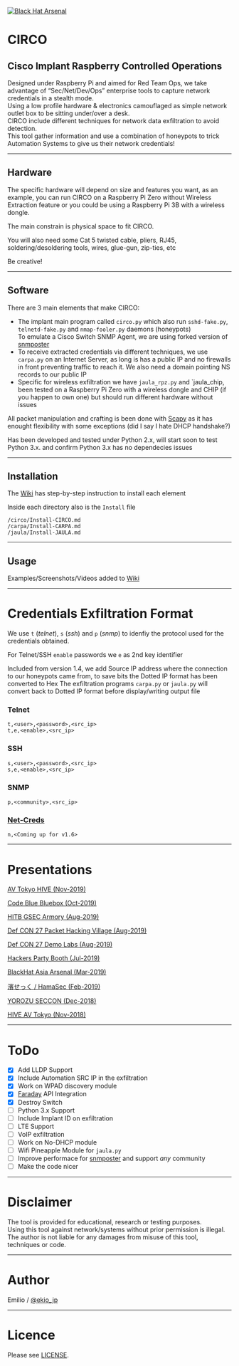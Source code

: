 [![Black Hat Arsenal](https://rawgit.com/toolswatch/badges/master/arsenal/asia/2019.svg)](http://www.toolswatch.org/2019/01/black-hat-arsenal-asia-2019-lineup-announced)

# CIRCO

## Cisco Implant Raspberry Controlled Operations

Designed under Raspberry Pi and aimed for Red Team Ops, we take advantage of “Sec/Net/Dev/Ops” enterprise tools to capture network credentials in a stealth mode.<br>
Using a low profile hardware & electronics camouflaged as simple network outlet box to be sitting under/over a desk.<br>
CIRCO include different techniques for network data exfiltration to avoid detection.<br>
This tool gather information and use a combination of honeypots to trick Automation Systems to give us their network credentials!

----

## Hardware

The specific hardware will depend on size and features you want, as an example,
you can run CIRCO on a Raspberry Pi Zero without Wireless Extraction feature or
you could be using a Raspberry Pi 3B with a wireless dongle.

The main constrain is physical space to fit CIRCO.

You will also need some Cat 5 twisted cable, pliers, RJ45, soldering/desoldering tools,
wires, glue-gun, zip-ties, etc

Be creative!

---

## Software

There are 3 main elements that make CIRCO:

- The implant main program called `circo.py` which also run `sshd-fake.py`, `telnetd-fake.py` and `nmap-fooler.py` daemons (honeypots)<br>
To emulate a Cisco Switch SNMP Agent, we are using forked version of [snmposter](https://github.com/ekiojp/snmposter)
- To receive extracted credentials via different techniques, we use `carpa.py`
  on an Internet Server, as long is has a public IP and no firewalls in
front preventing traffic to reach it. We also need a domain pointing NS
records to our public IP
- Specific for wireless exfiltration we have `jaula_rpz.py` and `jaula_chip, been tested on a
  Raspberry Pi Zero with a wireless dongle and CHIP (if you happen to own one) but should run different hardware
without issues

All packet manipulation and crafting is been done with
[Scapy](https://github.com/secdev/scapy) as it has enought flexibility with some
exceptions (did I say I hate DHCP handshake?)

Has been developed and tested under Python 2.x,
will start soon to test Python 3.x. and confirm Python 3.x has no dependecies issues

----

## Installation

The [Wiki](https://github.com/ekiojp/circo/wiki) has step-by-step instruction to install
each element

Inside each directory also is the `Install` file
```
/circo/Install-CIRCO.md
/carpa/Install-CARPA.md
/jaula/Install-JAULA.md
```

----

## Usage

Examples/Screenshots/Videos added to [Wiki](https://github.com/ekiojp/circo/wiki)

---

# Credentials Exfiltration Format

We use `t` (*telnet*), `s` (*ssh*) and `p` (*snmp*) to idenfiy the protocol used for the credentials obtained.

For Telnet/SSH `enable` passwords we `e` as 2nd key identifier

Included from version 1.4, we add Source IP address where the connection to our
honeypots came from, to save bits the Dotted IP format has been converted to Hex
The exfiltration programs `carpa.py` or `jaula.py` will convert back to Dotted
IP format before display/writing output file

### Telnet
```
t,<user>,<password>,<src_ip>
t,e,<enable>,<src_ip>
```

### SSH
```
s,<user>,<password>,<src_ip>
s,e,<enable>,<src_ip>
```

### SNMP
```
p,<community>,<src_ip>
```

### [Net-Creds](https://github.com/DanMcInerney/net-creds)
```
n,<Coming up for v1.6>
```

----

# Presentations

[AV Tokyo HIVE (Nov-2019)](https://speakerdeck.com/ekio_jp/circo-av-tokyo-2019)

[Code Blue Bluebox (Oct-2019)](https://speakerdeck.com/ekio_jp/circo-code-blue-2019-bluebox)

[HITB GSEC Armory (Aug-2019)](https://speakerdeck.com/ekio_jp/circo-hitb-gsec)

[Def CON 27 Packet Hacking Village (Aug-2019)](https://speakerdeck.com/ekio_jp/circo-def-con-27-phv-11-aug-2019)

[Def CON 27 Demo Labs (Aug-2019)](https://speakerdeck.com/ekio_jp/circo-def-con-27-demo-labs)

[Hackers Party Booth (Jul-2019)](https://speakerdeck.com/ekio_jp/circo-hackers-party)

[BlackHat Asia Arsenal (Mar-2019)](https://speakerdeck.com/ekio_jp/circo-blackhat-asia-2019-arsenal)

[濱せっく / HamaSec (Feb-2019)](https://speakerdeck.com/ekio_jp/circo-hamasec-feb-2019)

[YOROZU SECCON (Dec-2018)](https://speakerdeck.com/ekio_jp/circo-yorozu-seccon-2018)

[HIVE AV Tokyo (Nov-2018)](https://speakerdeck.com/ekio_jp/circo-hive-av-tokyo-2018)

----

# ToDo

- [x] Add LLDP Support
- [x] Include Automation SRC IP in the exfiltration
- [x] Work on WPAD discovery module
- [x] [Faraday](https://github.com/infobyte/faraday) API Integration
- [x] Destroy Switch
- [ ] Python 3.x Support
- [ ] Include Implant ID on exfiltration
- [ ] LTE Support
- [ ] VoIP exfiltration
- [ ] Work on No-DHCP module
- [ ] Wifi Pineapple Module for `jaula.py`
- [ ] Improve performace for [snmposter](https://github.com/ekiojp/snmposter) and support *any* community
- [ ] Make the code nicer

----
# Disclaimer

The tool is provided for educational, research or testing purposes.<br>
Using this tool against network/systems without prior permission is illegal.<br>
The author is not liable for any damages from misuse of this tool, techniques or code.

----

# Author

Emilio / [@ekio_jp](https://twitter.com/ekio_jp)

----

# Licence

Please see [LICENSE](https://github.com/ekiojp/circo/blob/master/LICENSE).
